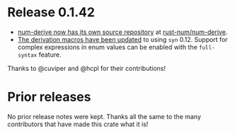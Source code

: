 # Release 0.1.42

- [num-derive now has its own source repository][num-356] at [rust-num/num-derive][home].
- [The derivation macros have been updated][3] to using `syn` 0.12.  Support for complex
  expressions in enum values can be enabled with the `full-syntax` feature.

Thanks to @cuviper and @hcpl for their contributions!

[home]: https://github.com/rust-num/num-derive
[num-356]: https://github.com/rust-num/num/pull/356
[3]: https://github.com/rust-num/num-derive/pull/3


# Prior releases

No prior release notes were kept.  Thanks all the same to the many
contributors that have made this crate what it is!

